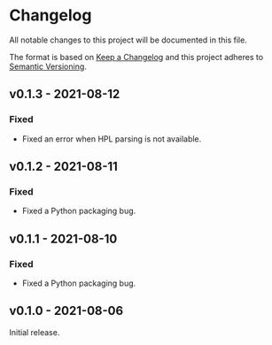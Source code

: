 # Changelog
All notable changes to this project will be documented in this file.

The format is based on [Keep a Changelog](http://keepachangelog.com/en/1.0.0/)
and this project adheres to [Semantic Versioning](http://semver.org/spec/v2.0.0.html).

## v0.1.3 - 2021-08-12
### Fixed
- Fixed an error when HPL parsing is not available.

## v0.1.2 - 2021-08-11
### Fixed
- Fixed a Python packaging bug.

## v0.1.1 - 2021-08-10
### Fixed
- Fixed a Python packaging bug.

## v0.1.0 - 2021-08-06
Initial release.
